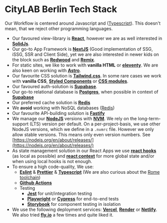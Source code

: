# CityLAB Berlin Tech Stack

Our Workflow is centered around Javascript and ([Typescript](https://www.typescriptlang.org/)). This doesn't mean, that we reject other programming languages.

- Our favoured view-library is **[React](https://reactjs.org/)**, however we are as well interested in **[SolidJs](https://www.solidjs.com/)**.
- Our go-to App Framework is **[NextJS](https://nextjs.org/)** (Good implementation of SSG, iSSG, SSR and Client Side), yet we are also interested in newer kids on the block such as **[Redwood](https://redwoodjs.com/)** and **[Remix](https://remix.run/)**.
- For static sites, we like to work with **vanilla HTML** or **[eleventy](https://www.11ty.dev/)**. We are also keen on working with **[Astro](https://astro.build/)**.
- Our favourite CSS solution is **[Tailwind.css](https://tailwindcss.com/)**. In some rare cases we work with **vanilla CSS**, **[Styled Components](https://styled-components.com/)** or **[CSS modules](https://github.com/css-modules/css-modules)**.
- Our favoured auth-solution is **[Supabase](https://supabase.com/)**.
- Our go-to relational database is **[Postgres](https://www.postgresql.org/)**, when possible in context of **[Supabase](https://supabase.com/)**
- Our preferred cache solution is **[Redis](https://redis.io/)**
- We **avoid** working with NoSQL databases ([Redis](https://redis.io/))
- Our favourite API-building solution is **[Fastify](https://www.fastify.io/)**
- We manage our **[NodeJS](https://nodejs.org/en/)** versions with **[NVM](https://github.com/nvm-sh/nvm)**. We rely on the long-term-support (LTS) version per default. On a per-project-basis, we use other NodeJS versions, which we define in a `.nvmrc` file. However we only allow stable versions. This means only even version numbers. See [https://nodejs.org/en/about/releases/](https://nodejs.org/en/about/releases/)
- As state management solution in our React Apps we use **[react hooks](https://reactjs.org/docs/hooks-intro.html)** (as local as possible) and **[react context](https://uk.reactjs.org/docs/context.html)** for more global state and/or when using local hooks is not enough.
- To ensure a high code-quality, We use:
    - **[Eslint](https://eslint.org/)** & **[Prettier](https://prettier.io/)** & **[Typescript](https://www.typescriptlang.org/)** (We are also curious about the [Rome toolchain](https://rome.tools/))
    - **[Github Actions](https://github.com/features/actions)**
    - Testing
        - **[Jest](https://jestjs.io/)** for unit/integration testing
        - **[Playwright](https://playwright.dev/)**  or **[Cypress](https://www.cypress.io/)** for end-to-end tests
        - **[Storybook](https://storybook.js.org/)** for component testing in isolation
- We use the following deployment services: **[Vercel](https://vercel.com)**, **[Render](https://render.com/)** or **[Netlify](https://www.netlify.com/)**. We also tried [**fly.io**](http://fly.io) a few times and quite liked it.
